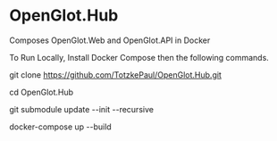 # OpenGlot.Hub
Composes OpenGlot.Web and OpenGlot.API in Docker

To Run Locally, Install Docker Compose then the following commands.

git clone https://github.com/TotzkePaul/OpenGlot.Hub.git

cd OpenGlot.Hub

git submodule update --init --recursive

docker-compose up --build
